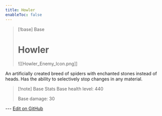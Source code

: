 ```yaml
---
title: Howler
enableToc: false
---
```

> [!base] Base
>
> # Howler
>
> ![[Howler_Enemy_Icon.png]]

An artificially created breed of spiders with enchanted stones instead of heads. Has the ability to selectively stop changes in any material.

> [!note] Base Stats
> Base health level: 440
> 
> Base damage: 30

--- [Edit on GitHub](https://github.com/Mondrethos/gatekeeperwiki/edit/main/content/Monsters/Howler.md)